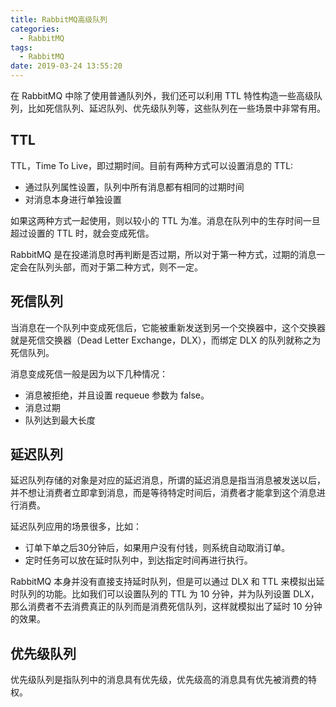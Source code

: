```yaml
---
title: RabbitMQ高级队列
categories:
  - RabbitMQ
tags:
  - RabbitMQ
date: 2019-03-24 13:55:20
---
```


在 RabbitMQ 中除了使用普通队列外，我们还可以利用 TTL 特性构造一些高级队列，比如死信队列、延迟队列、优先级队列等，这些队列在一些场景中非常有用。<!-- more -->

## TTL

TTL，Time To Live，即过期时间。目前有两种方式可以设置消息的 TTL:

- 通过队列属性设置，队列中所有消息都有相同的过期时间
- 对消息本身进行单独设置

如果这两种方式一起使用，则以较小的 TTL 为准。消息在队列中的生存时间一旦超过设置的 TTL 时，就会变成死信。

RabbitMQ 是在投递消息时再判断是否过期，所以对于第一种方式，过期的消息一定会在队列头部，而对于第二种方式，则不一定。

## 死信队列

当消息在一个队列中变成死信后，它能被重新发送到另一个交换器中，这个交换器就是死信交换器（Dead Letter Exchange，DLX），而绑定 DLX 的队列就称之为死信队列。

消息变成死信一般是因为以下几种情况：

- 消息被拒绝，并且设置 requeue 参数为 false。
- 消息过期
- 队列达到最大长度


## 延迟队列

延迟队列存储的对象是对应的延迟消息，所谓的延迟消息是指当消息被发送以后，并不想让消费者立即拿到消息，而是等待特定时间后，消费者才能拿到这个消息进行消费。

延迟队列应用的场景很多，比如：

- 订单下单之后30分钟后，如果用户没有付钱，则系统自动取消订单。
- 定时任务可以放在延时队列中，到达指定时间再进行执行。

RabbitMQ 本身并没有直接支持延时队列，但是可以通过 DLX 和 TTL 来模拟出延时队列的功能。比如我们可以设置队列的 TTL 为 10 分钟，并为队列设置 DLX，那么消费者不去消费真正的队列而是消费死信队列，这样就模拟出了延时 10 分钟的效果。

## 优先级队列

优先级队列是指队列中的消息具有优先级，优先级高的消息具有优先被消费的特权。
